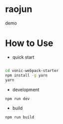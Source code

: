 # raojun
demo
# How to Use

- quick start

``` bash

cd vonic-webpack-starter
npm install -g yarn
yarn
```

- development

```bash
npm run dev
```

- build

```bash
npm run build
